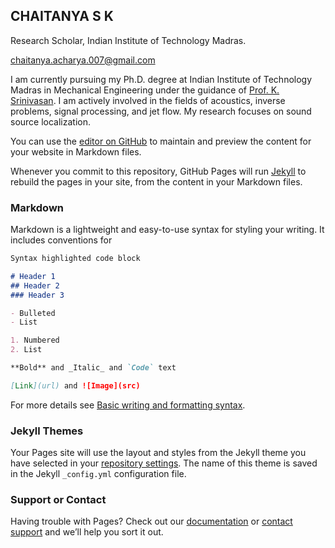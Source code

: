 ## CHAITANYA S K
Research Scholar, Indian Institute of Technology Madras.

[chaitanya.acharya.007@gmail.com](chaitanya.acharya.007@gmail.com)

I am currently pursuing my Ph.D. degree at Indian Institute of Technology Madras in Mechanical Engineering under the guidance of [Prof. K. Srinivasan](https://sites.google.com/site/jetflowacoustics/). I am actively involved in the fields of acoustics, inverse problems, signal processing, and jet flow. My research focuses on sound source localization.

You can use the [editor on GitHub](https://github.com/chetu700/My_website/edit/main/index.md) to maintain and preview the content for your website in Markdown files.

Whenever you commit to this repository, GitHub Pages will run [Jekyll](https://jekyllrb.com/) to rebuild the pages in your site, from the content in your Markdown files.

### Markdown

Markdown is a lightweight and easy-to-use syntax for styling your writing. It includes conventions for

```markdown
Syntax highlighted code block

# Header 1
## Header 2
### Header 3

- Bulleted
- List

1. Numbered
2. List

**Bold** and _Italic_ and `Code` text

[Link](url) and ![Image](src)
```

For more details see [Basic writing and formatting syntax](https://docs.github.com/en/github/writing-on-github/getting-started-with-writing-and-formatting-on-github/basic-writing-and-formatting-syntax).

### Jekyll Themes

Your Pages site will use the layout and styles from the Jekyll theme you have selected in your [repository settings](https://github.com/chetu700/My_website/settings/pages). The name of this theme is saved in the Jekyll `_config.yml` configuration file.

### Support or Contact

Having trouble with Pages? Check out our [documentation](https://docs.github.com/categories/github-pages-basics/) or [contact support](https://support.github.com/contact) and we’ll help you sort it out.
